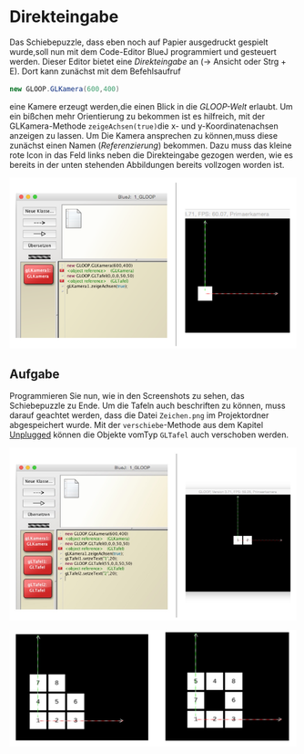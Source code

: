 # Direkteingabe
Das Schiebepuzzle, dass eben noch auf Papier ausgedruckt gespielt wurde,soll nun mit dem Code-Editor BlueJ programmiert und gesteuert werden. Dieser Editor bietet eine *Direkteingabe* an (-> Ansicht oder Strg + E). Dort kann zunächst mit dem Befehlsaufruf

```java
new GLOOP.GLKamera(600,400)
```
eine Kamere erzeugt werden,die einen Blick in die *GLOOP-Welt* erlaubt. Um ein bißchen mehr Orientierung zu bekommen ist es hilfreich, mit der GLKamera-Methode `zeigeAchsen(true)`die x- und y-Koordinatenachsen anzeigen zu lassen. Um Die Kamera ansprechen zu können,muss diese zunächst einen Namen (*Referenzierung*) bekommen. Dazu muss das kleine rote Icon in das Feld links neben die Direkteingabe gezogen werden, wie es bereits in der unten stehenden Abbildungen bereits vollzogen worden ist. 


![](/assets/Direkteingabe_1.png)
## Aufgabe
Programmieren Sie nun, wie in den Screenshots zu sehen, das Schiebepuzzle zu Ende. Um die Tafeln auch beschriften zu können, muss darauf geachtet werden, dass die Datei `Zeichen.png` im Projektordner abgespeichert wurde. Mit der `verschiebe`-Methode aus dem Kapitel [Unplugged](/das-schiebepuzzle-teil1/unplugged.md) können die Objekte vomTyp `GLTafel` auch verschoben werden.

![](/assets/Direkteingabe_2.png)

![](/assets/Direkteingabe_3.png)